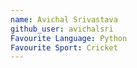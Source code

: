 ```yaml
---
name: Avichal Srivastava
github_user: avichalsri
Favourite Language: Python
Favourite Sport: Cricket
---
```


